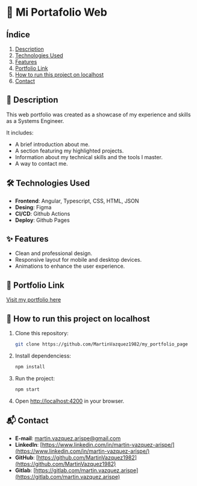 # 📌 Mi Portafolio Web

## Índice
1. [Description](#description)
2. [Technologies Used](#technologies-used)
3. [Features](#features)
4. [Portfolio Link](#portfolio-link)
5. [How to run this project on localhost](#how-to-run-this-project-on-localhost)
6. [Contact](#contact)

## 🌟 Description
This web portfolio was created as a showcase of my experience and skills as a Systems Engineer.

It includes:
- A brief introduction about me.
- A section featuring my highlighted projects.
- Information about my technical skills and the tools I master.
- A way to contact me.

## 🛠 Technologies Used
- **Frontend**: Angular, Typescript, CSS, HTML, JSON
- **Desing**: Figma
- **CI/CD**: Github Actions
- **Deploy**: Github Pages

## ✨ Features
- Clean and professional design.
- Responsive layout for mobile and desktop devices.
- Animations to enhance the user experience.

## 🔗 Portfolio Link
[Visit my portfolio here](https://martinvazquez1982.github.io/my_portfolio_page/)

## 🚀 How to run this project on localhost
1. Clone this repository:
   ```bash
   git clone https://github.com/MartinVazquez1982/my_portfolio_page
   ```
2. Install dependenciess:
   ```bash
   npm install
   ```
3. Run the project:
   ```bash
   npm start
   ```
4. Open [http://localhost:4200](http://localhost:4200) in your browser.

## 📬 Contact
- **E-mail**: [martin.vazquez.arispe@gmail.com](martin.vazquez.arispe@gmail.com)
- **LinkedIn**: [https://www.linkedin.com/in/martin-vazquez-arispe/](https://www.linkedin.com/in/martin-vazquez-arispe/)
- **GitHub**: [https://github.com/MartinVazquez1982](https://github.com/MartinVazquez1982)
- **Gitlab**: [https://gitlab.com/martin.vazquez.arispe](https://gitlab.com/martin.vazquez.arispe)


